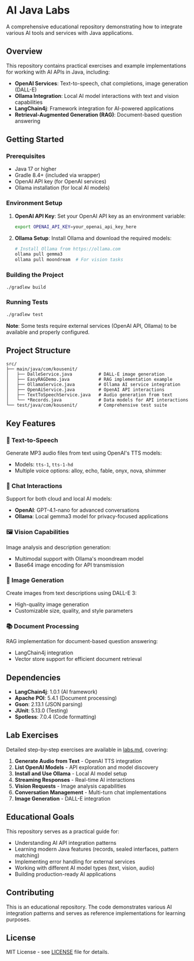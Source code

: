 # AI Java Labs

A comprehensive educational repository demonstrating how to integrate various AI tools and services with Java applications.

## Overview

This repository contains practical exercises and example implementations for working with AI APIs in Java, including:

- **OpenAI Services**: Text-to-speech, chat completions, image generation (DALL-E)
- **Ollama Integration**: Local AI model interactions with text and vision capabilities
- **LangChain4j**: Framework integration for AI-powered applications
- **Retrieval-Augmented Generation (RAG)**: Document-based question answering

## Getting Started

### Prerequisites

- Java 17 or higher
- Gradle 8.4+ (included via wrapper)
- OpenAI API key (for OpenAI services)
- Ollama installation (for local AI models)

### Environment Setup

1. **OpenAI API Key**: Set your OpenAI API key as an environment variable:
   ```bash
   export OPENAI_API_KEY=your_openai_api_key_here
   ```

2. **Ollama Setup**: Install Ollama and download the required models:
   ```bash
   # Install Ollama from https://ollama.com
   ollama pull gemma3
   ollama pull moondream  # For vision tasks
   ```

### Building the Project

```bash
./gradlew build
```

### Running Tests

```bash
./gradlew test
```

**Note**: Some tests require external services (OpenAI API, Ollama) to be available and properly configured.

## Project Structure

```
src/
├── main/java/com/kousenit/
│   ├── DalleService.java          # DALL-E image generation
│   ├── EasyRAGDemo.java           # RAG implementation example
│   ├── OllamaService.java         # Ollama AI service integration
│   ├── OpenAiService.java         # OpenAI API interactions
│   ├── TextToSpeechService.java   # Audio generation from text
│   └── *Records.java              # Data models for API interactions
└── test/java/com/kousenit/        # Comprehensive test suite
```

## Key Features

### 🎵 Text-to-Speech
Generate MP3 audio files from text using OpenAI's TTS models:
- Models: `tts-1`, `tts-1-hd`
- Multiple voice options: alloy, echo, fable, onyx, nova, shimmer

### 🤖 Chat Interactions
Support for both cloud and local AI models:
- **OpenAI**: GPT-4.1-nano for advanced conversations
- **Ollama**: Local gemma3 model for privacy-focused applications

### 🖼️ Vision Capabilities
Image analysis and description generation:
- Multimodal support with Ollama's moondream model
- Base64 image encoding for API transmission

### 🎨 Image Generation
Create images from text descriptions using DALL-E 3:
- High-quality image generation
- Customizable size, quality, and style parameters

### 📚 Document Processing
RAG implementation for document-based question answering:
- LangChain4j integration
- Vector store support for efficient document retrieval

## Dependencies

- **LangChain4j**: 1.0.1 (AI framework)
- **Apache POI**: 5.4.1 (Document processing)
- **Gson**: 2.13.1 (JSON parsing)
- **JUnit**: 5.13.0 (Testing)
- **Spotless**: 7.0.4 (Code formatting)

## Lab Exercises

Detailed step-by-step exercises are available in [labs.md](labs.md), covering:

1. **Generate Audio from Text** - OpenAI TTS integration
2. **List OpenAI Models** - API exploration and model discovery
3. **Install and Use Ollama** - Local AI model setup
4. **Streaming Responses** - Real-time AI interactions
5. **Vision Requests** - Image analysis capabilities
6. **Conversation Management** - Multi-turn chat implementations
7. **Image Generation** - DALL-E integration

## Educational Goals

This repository serves as a practical guide for:
- Understanding AI API integration patterns
- Learning modern Java features (records, sealed interfaces, pattern matching)
- Implementing error handling for external services
- Working with different AI model types (text, vision, audio)
- Building production-ready AI applications

## Contributing

This is an educational repository. The code demonstrates various AI integration patterns and serves as reference implementations for learning purposes.

## License

MIT License - see [LICENSE](LICENSE) file for details.
